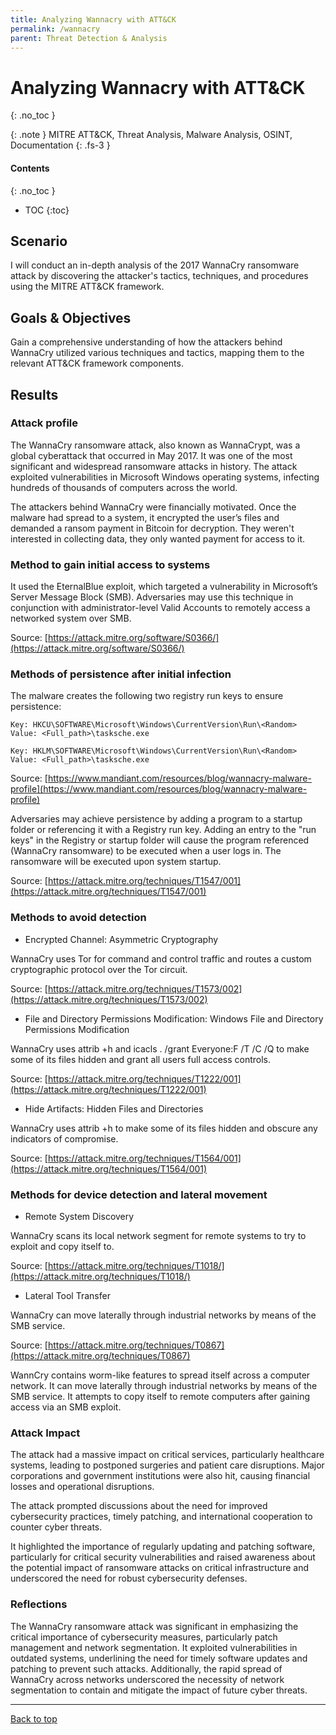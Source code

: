```yaml
---
title: Analyzing Wannacry with ATT&CK
permalink: /wannacry
parent: Threat Detection & Analysis
---
```

# Analyzing Wannacry with ATT&CK
{: .no_toc }

{: .note }
MITRE ATT&CK, Threat Analysis, Malware Analysis, OSINT, Documentation
{: .fs-3 }

#### Contents
{: .no_toc }
- TOC
{:toc}

## Scenario
I will conduct an in-depth analysis of the 2017 WannaCry ransomware attack by discovering the attacker's tactics, techniques, and procedures using the MITRE ATT&CK framework.

## Goals & Objectives
Gain a comprehensive understanding of how the attackers behind WannaCry utilized various techniques and tactics, mapping them to the relevant ATT&CK framework components.

## Results

### Attack profile

The WannaCry ransomware attack, also known as WannaCrypt, was a global cyberattack that occurred in May 2017. It was one of the most significant and widespread ransomware attacks in history. The attack exploited vulnerabilities in Microsoft Windows operating systems, infecting hundreds of thousands of computers across the world.

The attackers behind WannaCry were financially motivated. Once the malware had spread to a system, it encrypted the user’s files and demanded a ransom payment in Bitcoin for decryption. They weren't interested in collecting data, they only wanted payment for access to it. 

### Method to gain initial access to systems

It used the EternalBlue exploit, which targeted a vulnerability in Microsoft’s Server Message Block (SMB). Adversaries may use this technique in conjunction with administrator-level Valid Accounts to remotely access a networked system over SMB.

Source: [https://attack.mitre.org/software/S0366/](https://attack.mitre.org/software/S0366/)

### Methods of persistence after initial infection

The malware creates the following two registry run keys to ensure persistence:

```
Key: HKCU\SOFTWARE\Microsoft\Windows\CurrentVersion\Run\<Random>
Value: <Full_path>\tasksche.exe

Key: HKLM\SOFTWARE\Microsoft\Windows\CurrentVersion\Run\<Random>
Value: <Full_path>\tasksche.exe
```
Source: [https://www.mandiant.com/resources/blog/wannacry-malware-profile](https://www.mandiant.com/resources/blog/wannacry-malware-profile)

Adversaries may achieve persistence by adding a program to a startup folder or referencing it with a Registry run key. Adding an entry to the "run keys" in the Registry or startup folder will cause the program referenced (WannaCry ransomware) to be executed when a user logs in. The ransomware will be executed upon system startup.

Source: [https://attack.mitre.org/techniques/T1547/001](https://attack.mitre.org/techniques/T1547/001)

### Methods to avoid detection

- Encrypted Channel: Asymmetric Cryptography

WannaCry uses Tor for command and control traffic and routes a custom cryptographic protocol over the Tor circuit.

Source: [https://attack.mitre.org/techniques/T1573/002](https://attack.mitre.org/techniques/T1573/002)

- File and Directory Permissions Modification: Windows File and Directory Permissions Modification

WannaCry uses attrib +h and icacls . /grant Everyone:F /T /C /Q to make some of its files hidden and grant all users full access controls.

Source: [https://attack.mitre.org/techniques/T1222/001](https://attack.mitre.org/techniques/T1222/001)

- Hide Artifacts: Hidden Files and Directories

WannaCry uses attrib +h to make some of its files hidden and obscure any indicators of compromise.

Source: [https://attack.mitre.org/techniques/T1564/001](https://attack.mitre.org/techniques/T1564/001)

### Methods for device detection and lateral movement

- Remote System Discovery

WannaCry scans its local network segment for remote systems to try to exploit and copy itself to.

Source: [https://attack.mitre.org/techniques/T1018/](https://attack.mitre.org/techniques/T1018/)

- Lateral Tool Transfer

WannaCry can move laterally through industrial networks by means of the SMB service.

Source: [https://attack.mitre.org/techniques/T0867](https://attack.mitre.org/techniques/T0867)

WannCry contains worm-like features to spread itself across a computer network. It can move laterally through industrial networks by means of the SMB service. It attempts to copy itself to remote computers after gaining access via an SMB exploit.

### Attack Impact

The attack had a massive impact on critical services, particularly healthcare systems, leading to postponed surgeries and patient care disruptions. Major corporations and government institutions were also hit, causing financial losses and operational disruptions.

The attack prompted discussions about the need for improved cybersecurity practices, timely patching, and international cooperation to counter cyber threats.

It highlighted the importance of regularly updating and patching software, particularly for critical security vulnerabilities and raised awareness about the potential impact of ransomware attacks on critical infrastructure and underscored the need for robust cybersecurity defenses.

### Reflections

The WannaCry ransomware attack was significant in emphasizing the critical importance of cybersecurity measures, particularly patch management and network segmentation. It exploited vulnerabilities in outdated systems, underlining the need for timely software updates and patching to prevent such attacks. Additionally, the rapid spread of WannaCry across networks underscored the necessity of network segmentation to contain and mitigate the impact of future cyber threats.

---

<a href="#top" id="back-to-top">Back to top</a>